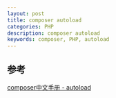 ```yaml
---
layout: post
title: composer autoload
categories: PHP
description: composer autoload
keywords: composer, PHP, autoload
---
```


## 参考

[composer中文手册 - autoload](https://docs.phpcomposer.com/04-schema.html#autoload)


